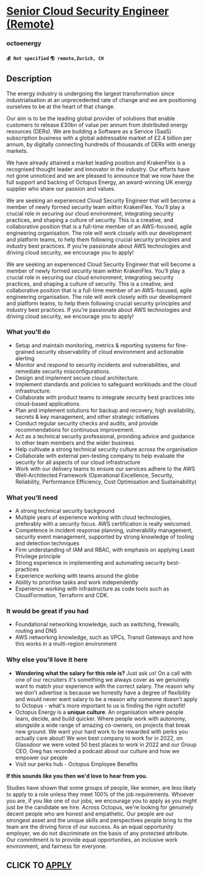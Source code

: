 # [Senior Cloud Security Engineer (Remote)](https://www.remotewlb.com/apply/senior-cloud-security-engineer-remote)  
### octoenergy  
#### `💰 Not specified` `🌎 remote,Zurich, CH`  

## Description

The energy industry is undergoing the largest transformation since industrialisation at an unprecedented rate of change and we are positioning ourselves to be at the heart of that change.

  

Our aim is to be the leading global provider of solutions that enable customers to release £30bn of value per annum from distributed energy resources (DERs). We are building a Software as a Service (SaaS) subscription business with a global addressable market of £2.4 billion per annum, by digitally connecting hundreds of thousands of DERs with energy markets.

  

We have already attained a market leading position and KrakenFlex is a recognised thought leader and innovator in the industry. Our efforts have not gone unnoticed and we are pleased to announce that we now have the full support and backing of Octopus Energy, an award-winning UK energy supplier who share our passion and values.

  

We are seeking an experienced Cloud Security Engineer that will become a member of newly formed security team within KrakenFlex. You’ll play a crucial role in securing our cloud environment, integrating security practices, and shaping a culture of security. This is a creative, and collaborative position that is a full-time member of an AWS-focused, agile engineering organisation. The role will work closely with our development and platform teams, to help them following crucial security principles and industry best practices. If you’re passionate about AWS technologies and driving cloud security, we encourage you to apply!

  

We are seeking an experienced Cloud Security Engineer that will become a member of newly formed security team within KrakenFlex. You’ll play a crucial role in securing our cloud environment, integrating security practices, and shaping a culture of security. This is a creative, and collaborative position that is a full-time member of an AWS-focused, agile engineering organisation. The role will work closely with our development and platform teams, to help them following crucial security principles and industry best practices. If you’re passionate about AWS technologies and driving cloud security, we encourage you to apply!

  

### What you'll do

* Setup and maintain monitoring, metrics & reporting systems for fine-grained security observability of cloud environment and actionable alerting
* Monitor and respond to security incidents and vulnerabilities, and remediate security misconfigurations.
* Design and implement secure cloud architecture.
* Implement standards and policies to safeguard workloads and the cloud infrastructure.
* Collaborate with product teams to integrate security best practices into cloud-based applications.
* Plan and implement solutions for backup and recovery, high availability, secrets & key management, and other strategic initiatives
* Conduct regular security checks and audits, and provide recommendations for continuous improvement.
* Act as a technical security professional, providing advice and guidance to other team members and the wider business
* Help cultivate a strong technical security culture across the organisation
* Collaborate with external pen-testing company to help evaluate the security for all aspects of our cloud infrastructure
* Work with our delivery teams to ensure our services adhere to the AWS Well-Architected Framework (Operational Excellence, Security, Reliability, Performance Efficiency, Cost Optimisation and Sustainability)

  

  

### What you'll need

* A strong technical security background
* Multiple years of experience working with cloud technologies, preferably with a security focus. AWS certification is really welcomed.
* Competence in incident response planning, vulnerability management, security event management, supported by strong knowledge of tooling and detection techniques
* Firm understanding of IAM and RBAC, with emphasis on applying Least Privilege principle
* Strong experience in implementing and automating security best-practices
* Experience working with teams around the globe
* Ability to prioritise tasks and work independently
* Experience working with infrastructure as code tools such as CloudFormation, Terraform and CDK.

  

### It would be great if you had

* Foundational networking knowledge, such as switching, firewalls, routing and DNS
* AWS networking knowledge, such as VPCs, Transit Gateways and how this works in a multi-region environment

  

### Why else you'll love it here

*  **Wondering what the salary for this role is?** Just ask us! On a call with one of our recruiters it's something we always cover as we genuinely want to match your experience with the correct salary. The reason why we don't advertise is because we honestly have a degree of flexibility and would never want salary to be a reason why someone doesn't apply to Octopus - what's more important to us is finding the right octofit!
* Octopus Energy is a **unique culture**. An organisation where people learn, decide, and build quicker. Where people work with autonomy, alongside a wide range of amazing co-owners, on projects that break new ground. We want your hard work to be rewarded with perks you actually care about! We won best company to work for in 2022, on Glassdoor we were voted 50 best places to work in 2022 and our Group CEO, Greg has recorded a podcast about our culture and how we empower our people 
* Visit our perks hub - Octopus Employee Benefits

  

 **If this sounds like you then we'd love to hear from you.**

  

Studies have shown that some groups of people, like women, are less likely to apply to a role unless they meet 100% of the job requirements. Whoever you are, if you like one of our jobs, we encourage you to apply as you might just be the candidate we hire. Across Octopus, we're looking for genuinely decent people who are honest and empathetic. Our people are our strongest asset and the unique skills and perspectives people bring to the team are the driving force of our success. As an equal opportunity employer, we do not discriminate on the basis of any protected attribute. Our commitment is to provide equal opportunities, an inclusive work environment, and fairness for everyone.

  
## CLICK TO [APPLY](https://www.remotewlb.com/apply/senior-cloud-security-engineer-remote)

